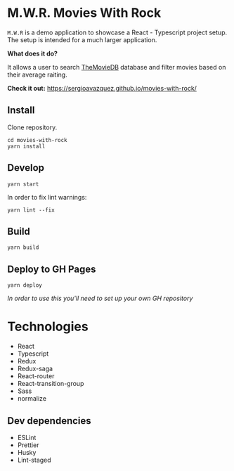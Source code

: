 # M.W.R. Movies With Rock

`M.W.R` is a demo application to showcase a React - Typescript project setup. The setup is intended for a much larger application.

__What does it do?__

It allows a user to search [TheMovieDB](https://www.themoviedb.org/) database and filter movies based on their average raiting.

__Check it out:__ https://sergioavazquez.github.io/movies-with-rock/


## Install

Clone repository.

```
cd movies-with-rock
yarn install
```
## Develop

```
yarn start
```

In order to fix lint warnings:
```
yarn lint --fix
```

## Build

```
yarn build
```

## Deploy to GH Pages
```
yarn deploy
```
_In order to use this you'll need to set up your own GH repository_

# Technologies

- React
- Typescript
- Redux
- Redux-saga
- React-router
- React-transition-group
- Sass
- normalize

## Dev dependencies

- ESLint
- Prettier
- Husky
- Lint-staged